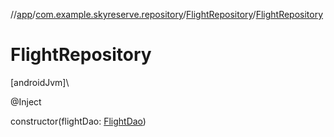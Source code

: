 //[app](../../../index.md)/[com.example.skyreserve.repository](../index.md)/[FlightRepository](index.md)/[FlightRepository](-flight-repository.md)

# FlightRepository

[androidJvm]\

@Inject

constructor(flightDao: [FlightDao](../../com.example.skyreserve.database.room.dao/-flight-dao/index.md))
